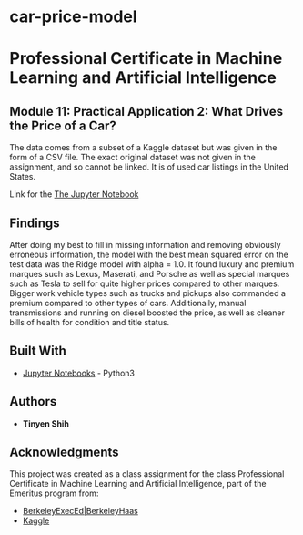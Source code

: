 # car-price-model

# Professional Certificate in Machine Learning and Artificial Intelligence
## Module 11: Practical Application 2: What Drives the Price of a Car?

The data comes from a subset of a Kaggle dataset but was given in the form of a CSV file. The exact original dataset was not given in the assignment, and so cannot be linked. It is of used car listings in the United States.

Link for the [The Jupyter Notebook](https://github.com/tshih94/car-price-model/blob/main/car-price.ipynb)

## Findings
After doing my best to fill in missing information and removing obviously erroneous information, the model with the best mean squared error on the test data was the Ridge model with alpha = 1.0. It found luxury and premium marques such as Lexus, Maserati, and Porsche as well as special marques such as Tesla to sell for quite higher prices compared to other marques. Bigger work vehicle types such as trucks and pickups also commanded a premium compared to other types of cars. Additionally, manual transmissions and running on diesel boosted the price, as well as cleaner bills of health for condition and title status.

## Built With
* [Jupyter Notebooks](https://jupyter.org/) - Python3

## Authors

* **Tinyen Shih** 

## Acknowledgments
This project was created as a class assignment for the class Professional Certificate in Machine Learning and Artificial Intelligence, part of the Emeritus program from:
* [BerkeleyExecEd|BerkeleyHaas](https://em-executive.berkeley.edu/)
* [Kaggle](https://www.kaggle.com)
